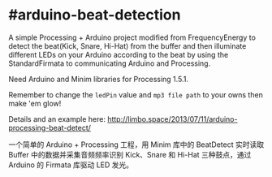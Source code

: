 #arduino-beat-detection
==========================================

A simple Processing + Arduino project modified from FrequencyEnergy to detect the beat(Kick, Snare, Hi-Hat) from the buffer and then illuminate different LEDs on your Arduino according to the beat by using the StandardFirmata to communicating Arduino and Processing. 

Need Arduino and Minim libraries for Processing 1.5.1. 

Remember to change the ``ledPin`` value and ``mp3 file path`` to your owns then make 'em glow! 

Details and an example here: http://limbo.space/2013/07/11/arduino-processing-beat-detect/

一个简单的 Arduino + Processing 工程，用 Minim 库中的 BeatDetect 实时读取 Buffer 中的数据并采集音频频率识别 Kick、Snare 和 Hi-Hat 三种鼓点，通过 Arduino 的 Firmata 库驱动 LED 发光。
